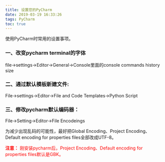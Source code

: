 ```yaml
---
title: 设置您的PyCharm
date: 2019-03-19 16:33:26
tags: PyCharm
toc: true
---
```


使用PyCharm时常用的设置事项。
<!-- more -->

### 一、改变pycharm terminal的字体

file->settings->Editor->General->Console里面的console commands history size

### 二、通过默认模板新建文件:

File->settings->Editor->File and Code Templates->Python Script

### 三、修改pycharm默认编码器：

File->Setting->Editor->File Encodeings

为减少出现乱码的可能性，最好把Global Encoding、Project Encoding、Default encoding for properties files全部改成UTF-8。

<font color='red'>**注意：** 刚安装pycharm后，Project Encoding、Default encoding for properties files默认是GBK。</font>